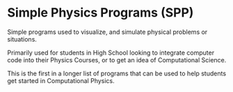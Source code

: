 # Simple Physics Programs (SPP)
Simple programs used to visualize, and simulate physical problems or situations.

Primarily used for students in High School looking to integrate computer code into their Physics Courses, or to get an idea of Computational Science.

This is the first in a longer list of programs that can be used to help students get started in Computational Physics.
